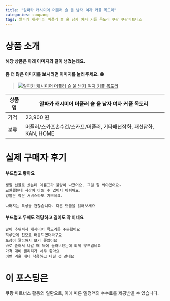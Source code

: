 ```yaml
---
title: "알파카 캐시미어 머플러 숄 울 남자 여자 커플 목도리"
categories: coupang
tags: 알파카 캐시미어 머플러 숄 울 남자 여자 커플 목도리 쿠팡 쿠팡파트너스
---
```

# 상품 소개
#### 해당 상품은 아래 이미지와 같이 생겼는데요. 
#### 좀 더 많은 이미지를 보시려면 이미지를 눌러주세요. 😀
> [![알파카 캐시미어 머플러 숄 울 남자 여자 커플 목도리](https://static.coupangcdn.com/image/affiliate/banner/621f22df0f43a0638bfdf0f8aa33657c@2x.jpg)](https://coupa.ng/bPdlak)

상품명 | 알파카 캐시미어 머플러 숄 울 남자 여자 커플 목도리
-------|-------
가격 | 23,900 원
분류 | 머플러/스카프손수건/스카프/머플러, 기타패션잡화, 패션잡화, KAN, HOME

# 실제 구매자 후기

####    부드럽고 좋아요
    생일 선물로 샀는데 이름표가 불량이 나왔어요. 그걸 잘 봐야겠어요~
    교환했는데 시간이 아낄 수 없어서 아쉬워요.
    양말은 작은 서비스라도 기쁘네요.
    
    나머지는 특성들 괜찮습니다. 다른 댓글을 읽어보세요

####    부드럽고  두께도 적당하고 길이도 딱 이네요
    날이 추워져서 캐시미어 목도리를 주문했어요
    하루만에 집으로 배송되었더라구요
    포장이 깔끔해서 보기 좋았어요
    바로 뜯어서 나갈 때 목에 둘러보았는데 되게 부드럽네요
    가격 대비 퀄리티가 너무 좋아요
    이번 겨울 내내 착용하고 다닐 것 같네요

# 이 포스팅은
쿠팡 파트너스 활동의 일환으로, 이에 따른 일정액의 수수료를 제공받을 수 있습니다.


